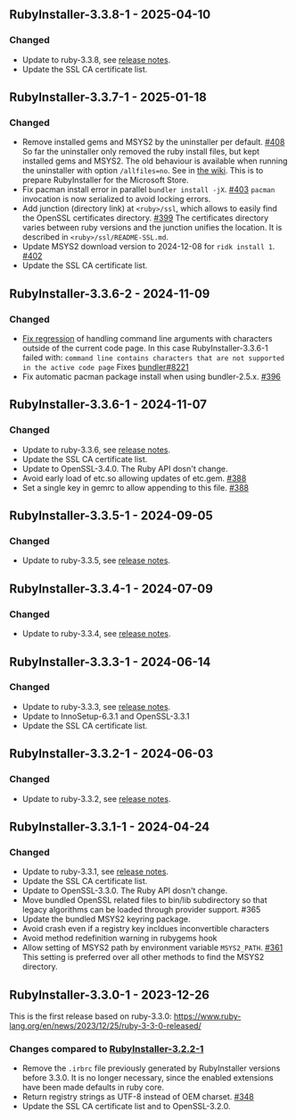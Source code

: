 ## RubyInstaller-3.3.8-1 - 2025-04-10

### Changed
- Update to ruby-3.3.8, see [release notes](https://www.ruby-lang.org/en/news/2025/04/09/ruby-3-3-8-released/).
- Update the SSL CA certificate list.


## RubyInstaller-3.3.7-1 - 2025-01-18

### Changed
- Remove installed gems and MSYS2 by the uninstaller per default. [#408](https://github.com/oneclick/rubyinstaller2/issues/408)
  So far the uninstaller only removed the ruby install files, but kept installed gems and MSYS2.
  The old behaviour is available when running the uninstaller with option `/allfiles=no`.
  See in [the wiki](https://github.com/oneclick/rubyinstaller2/wiki/FAQ#user-content-silent-install).
  This is to prepare RubyInstaller for the Microsoft Store.
- Fix pacman install error in parallel `bundler install -jX`. [#403](https://github.com/oneclick/rubyinstaller2/issues/403)
  `pacman` invocation is now serialized to avoid locking errors.
- Add junction (directory link) at `<ruby>/ssl`, which allows to easily find the OpenSSL certificates directory. [#399](https://github.com/oneclick/rubyinstaller2/issues/399)
  The certificates directory varies between ruby versions and the junction unifies the location.
  It is described in `<ruby>/ssl/README-SSL.md`.
- Update MSYS2 download version to 2024-12-08 for `ridk install 1`. [#402](https://github.com/oneclick/rubyinstaller2/issues/402)
- Update the SSL CA certificate list.


## RubyInstaller-3.3.6-2 - 2024-11-09

### Changed
- [Fix regression](https://github.com/oneclick/rubyinstaller2/commit/978e145d89b51c671c4f4cab07ebfabe0ac158c8) of handling command line arguments with characters outside of the current code page.
  In this case RubyInstaller-3.3.6-1 failed with:
  `command line contains characters that are not supported in the active code page`
  Fixes [bundler#8221](https://github.com/rubygems/rubygems/pull/8221)
- Fix automatic pacman package install when using bundler-2.5.x. [#396](https://github.com/oneclick/rubyinstaller2/issues/396)


## RubyInstaller-3.3.6-1 - 2024-11-07

### Changed
- Update to ruby-3.3.6, see [release notes](https://www.ruby-lang.org/en/news/2024/11/05/ruby-3-3-6-released/).
- Update the SSL CA certificate list.
- Update to OpenSSL-3.4.0. The Ruby API dosn't change.
- Avoid early load of etc.so allowing updates of etc.gem. [#388](https://github.com/oneclick/rubyinstaller2/issues/388)
- Set a single key in gemrc to allow appending to this file. [#388](https://github.com/oneclick/rubyinstaller2/issues/388#issuecomment-2348393612)


## RubyInstaller-3.3.5-1 - 2024-09-05

### Changed
- Update to ruby-3.3.5, see [release notes](https://www.ruby-lang.org/en/news/2024/09/03/3-3-5-released/).


## RubyInstaller-3.3.4-1 - 2024-07-09

### Changed
- Update to ruby-3.3.4, see [release notes](https://www.ruby-lang.org/en/news/2024/07/09/ruby-3-3-4-released/).


## RubyInstaller-3.3.3-1 - 2024-06-14

### Changed
- Update to ruby-3.3.3, see [release notes](https://www.ruby-lang.org/en/news/2024/06/12/ruby-3-3-3-released/).
- Update to InnoSetup-6.3.1 and OpenSSL-3.3.1
- Update the SSL CA certificate list.


## RubyInstaller-3.3.2-1 - 2024-06-03

### Changed
- Update to ruby-3.3.2, see [release notes](https://www.ruby-lang.org/en/news/2024/05/30/ruby-3-3-2-released/).


## RubyInstaller-3.3.1-1 - 2024-04-24

### Changed
- Update to ruby-3.3.1, see [release notes](https://www.ruby-lang.org/en/news/2024/04/23/ruby-3-3-1-released/).
- Update the SSL CA certificate list.
- Update to OpenSSL-3.3.0. The Ruby API dosn't change.
- Move bundled OpenSSL related files to bin/lib subdirectory so that legacy algorithms can be loaded through provider support. #365
- Update the bundled MSYS2 keyring package.
- Avoid crash even if a registry key incldues inconvertible characters
- Avoid method redefinition warning in rubygems hook
- Allow setting of MSYS2 path by environment variable `MSYS2_PATH`. [#361](https://github.com/oneclick/rubyinstaller2/issues/361)
  This setting is preferred over all other methods to find the MSYS2 directory.


## RubyInstaller-3.3.0-1 - 2023-12-26

This is the first release based on ruby-3.3.0: https://www.ruby-lang.org/en/news/2023/12/25/ruby-3-3-0-released/

### Changes compared to [RubyInstaller-3.2.2-1](CHANGELOG-3.2.md#rubyinstaller-322-1---2023-04-01)

- Remove the `.irbrc` file previously generated by RubyInstaller versions before 3.3.0.
  It is no longer necessary, since the enabled extensions have been made defaults in ruby core.
- Return registry strings as UTF-8 instead of OEM charset. [#348](https://github.com/oneclick/rubyinstaller2/issues/348)
- Update the SSL CA certificate list and to OpenSSL-3.2.0.
